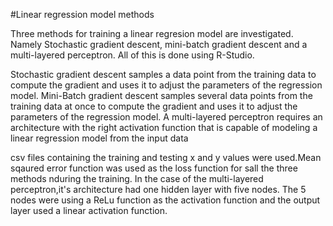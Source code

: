 #Linear regression model methods

Three methods for training a linear regresion model are investigated. Namely Stochastic gradient descent, mini-batch gradient descent and a multi-layered perceptron. All of this is done using R-Studio.

Stochastic gradient descent samples a data point from the training data to compute the gradient and uses it to adjust the parameters of the regression model.
Mini-Batch gradient descent samples several data points from the training data at once to compute the gradient and uses it to adjust the parameters of the regression model.
A multi-layered perceptron requires an architecture with the right activation function that is capable of modeling a linear regression model from the input data 

csv files containing the training and testing x and y values were used.Mean sqaured error function was used as the loss function for sall the three methods nduring the training. In the case of the multi-layered perceptron,it's architecture had one hidden layer with five nodes. The 5 nodes were using a ReLu function as the activation function and the output layer used a linear activation function.
